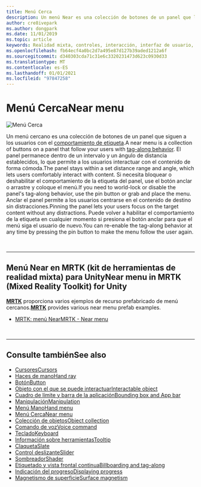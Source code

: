 ```yaml
---
title: Menú Cerca
description: Un menú Near es una colección de botones de un panel que le siguen con el comportamiento de etiqueta.
author: cre8ivepark
ms.author: dongpark
ms.date: 11/01/2019
ms.topic: article
keywords: Realidad mixta, controles, interacción, interfaz de usuario, UX, menú, auriculares de realidad mixta, auriculares de realidad mixta de Windows, auriculares de realidad virtual, HoloLens, MRTK, kit de herramientas de realidad mixta
ms.openlocfilehash: fb64ecf4a0bc2d7a495e87d127b39aded1212a6f
ms.sourcegitcommit: d340303cda71c31e6c3320231473d623c0930d33
ms.translationtype: MT
ms.contentlocale: es-ES
ms.lasthandoff: 01/01/2021
ms.locfileid: "97847258"
---
```

# <a name="near-menu"></a><span data-ttu-id="4520d-104">Menú Cerca</span><span class="sxs-lookup"><span data-stu-id="4520d-104">Near menu</span></span>

![Menú Cerca](images/UX_Hero_NearMenu.jpg)

<span data-ttu-id="4520d-106">Un menú cercano es una colección de botones de un panel que siguen a los usuarios con el [comportamiento de etiqueta](billboarding-and-tag-along.md#what-is-a-tag-along).</span><span class="sxs-lookup"><span data-stu-id="4520d-106">A near menu is a collection of buttons on a panel that follow your users with [tag-along behavior](billboarding-and-tag-along.md#what-is-a-tag-along).</span></span> <span data-ttu-id="4520d-107">El panel permanece dentro de un intervalo y un ángulo de distancia establecidos, lo que permite a los usuarios interactuar con el contenido de forma cómoda.</span><span class="sxs-lookup"><span data-stu-id="4520d-107">The panel stays within a set distance range and angle, which lets users comfortably interact with content.</span></span> <span data-ttu-id="4520d-108">Si necesita bloquear o deshabilitar el comportamiento de la etiqueta del panel, use el botón anclar o arrastre y coloque el menú.</span><span class="sxs-lookup"><span data-stu-id="4520d-108">If you need to world-lock or disable the panel's tag-along behavior, use the pin button or grab and place the menu.</span></span> <span data-ttu-id="4520d-109">Anclar el panel permite a los usuarios centrarse en el contenido de destino sin distracciones.</span><span class="sxs-lookup"><span data-stu-id="4520d-109">Pinning the panel lets your users focus on the target content without any distractions.</span></span> <span data-ttu-id="4520d-110">Puede volver a habilitar el comportamiento de la etiqueta en cualquier momento si presiona el botón anclar para que el menú siga el usuario de nuevo.</span><span class="sxs-lookup"><span data-stu-id="4520d-110">You can re-enable the tag-along behavior at any time by pressing the pin button to make the menu follow the user again.</span></span>

<br>

---

## <a name="near-menu-in-mrtk-mixed-reality-toolkit-for-unity"></a><span data-ttu-id="4520d-111">Menú Near en MRTK (kit de herramientas de realidad mixta) para Unity</span><span class="sxs-lookup"><span data-stu-id="4520d-111">Near menu in MRTK (Mixed Reality Toolkit) for Unity</span></span>
<span data-ttu-id="4520d-112">**[MRTK](https://github.com/Microsoft/MixedRealityToolkit-Unity)** proporciona varios ejemplos de recurso prefabricado de menú cercanos.</span><span class="sxs-lookup"><span data-stu-id="4520d-112">**[MRTK](https://github.com/Microsoft/MixedRealityToolkit-Unity)** provides various near menu prefab examples.</span></span>

* [<span data-ttu-id="4520d-113">MRTK: menú Near</span><span class="sxs-lookup"><span data-stu-id="4520d-113">MRTK - Near menu</span></span>](https://microsoft.github.io/MixedRealityToolkit-Unity/Documentation/README_NearMenu.html)

<br>

---

## <a name="see-also"></a><span data-ttu-id="4520d-114">Consulte también</span><span class="sxs-lookup"><span data-stu-id="4520d-114">See also</span></span>

* [<span data-ttu-id="4520d-115">Cursores</span><span class="sxs-lookup"><span data-stu-id="4520d-115">Cursors</span></span>](cursors.md)
* [<span data-ttu-id="4520d-116">Haces de mano</span><span class="sxs-lookup"><span data-stu-id="4520d-116">Hand ray</span></span>](point-and-commit.md)
* [<span data-ttu-id="4520d-117">Botón</span><span class="sxs-lookup"><span data-stu-id="4520d-117">Button</span></span>](button.md)
* [<span data-ttu-id="4520d-118">Objeto con el que se puede interactuar</span><span class="sxs-lookup"><span data-stu-id="4520d-118">Interactable object</span></span>](interactable-object.md)
* [<span data-ttu-id="4520d-119">Cuadro de límite y barra de la aplicación</span><span class="sxs-lookup"><span data-stu-id="4520d-119">Bounding box and App bar</span></span>](app-bar-and-bounding-box.md)
* [<span data-ttu-id="4520d-120">Manipulación</span><span class="sxs-lookup"><span data-stu-id="4520d-120">Manipulation</span></span>](direct-manipulation.md)
* [<span data-ttu-id="4520d-121">Menú Mano</span><span class="sxs-lookup"><span data-stu-id="4520d-121">Hand menu</span></span>](hand-menu.md)
* [<span data-ttu-id="4520d-122">Menú Cerca</span><span class="sxs-lookup"><span data-stu-id="4520d-122">Near menu</span></span>](near-menu.md)
* [<span data-ttu-id="4520d-123">Colección de objetos</span><span class="sxs-lookup"><span data-stu-id="4520d-123">Object collection</span></span>](object-collection.md)
* [<span data-ttu-id="4520d-124">Comando de voz</span><span class="sxs-lookup"><span data-stu-id="4520d-124">Voice command</span></span>](voice-input.md)
* [<span data-ttu-id="4520d-125">Teclado</span><span class="sxs-lookup"><span data-stu-id="4520d-125">Keyboard</span></span>](keyboard.md)
* [<span data-ttu-id="4520d-126">Información sobre herramientas</span><span class="sxs-lookup"><span data-stu-id="4520d-126">Tooltip</span></span>](tooltip.md)
* [<span data-ttu-id="4520d-127">Claqueta</span><span class="sxs-lookup"><span data-stu-id="4520d-127">Slate</span></span>](slate.md)
* [<span data-ttu-id="4520d-128">Control deslizante</span><span class="sxs-lookup"><span data-stu-id="4520d-128">Slider</span></span>](slider.md)
* [<span data-ttu-id="4520d-129">Sombreador</span><span class="sxs-lookup"><span data-stu-id="4520d-129">Shader</span></span>](shader.md)
* [<span data-ttu-id="4520d-130">Etiquetado y vista frontal continua</span><span class="sxs-lookup"><span data-stu-id="4520d-130">Billboarding and tag-along</span></span>](billboarding-and-tag-along.md)
* [<span data-ttu-id="4520d-131">Indicación del progreso</span><span class="sxs-lookup"><span data-stu-id="4520d-131">Displaying progress</span></span>](progress.md)
* [<span data-ttu-id="4520d-132">Magnetismo de superficie</span><span class="sxs-lookup"><span data-stu-id="4520d-132">Surface magnetism</span></span>](surface-magnetism.md)
